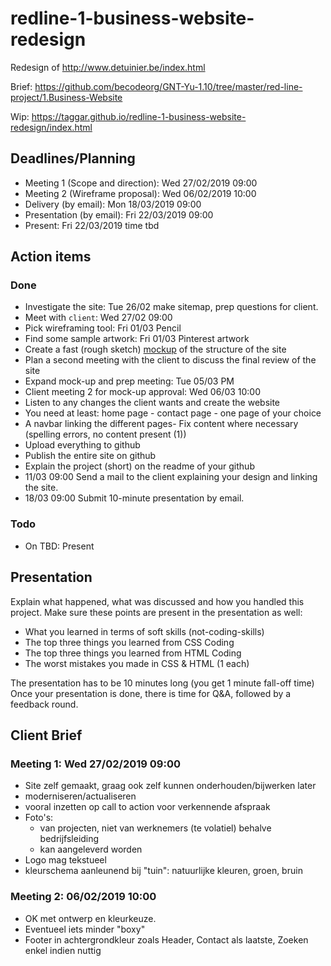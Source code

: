 # redline-1-business-website-redesign

Redesign of http://www.detuinier.be/index.html

Brief: https://github.com/becodeorg/GNT-Yu-1.10/tree/master/red-line-project/1.Business-Website

Wip: https://taggar.github.io/redline-1-business-website-redesign/index.html

## Deadlines/Planning
- Meeting 1 (Scope and direction): Wed 27/02/2019 09:00
- Meeting 2 (Wireframe proposal): Wed 06/02/2019 10:00
- Delivery (by email): Mon 18/03/2019 09:00
- Presentation (by email): Fri 22/03/2019 09:00
- Present: Fri 22/03/2019 time tbd

## Action items

### Done
- Investigate the site: Tue 26/02 make sitemap, prep questions for client.
- Meet with `client`: Wed 27/02 09:00
- Pick wireframing tool: Fri 01/03 Pencil
- Find some sample artwork: Fri 01/03 Pinterest artwork
- Create a fast (rough sketch) [mockup](https://taggar.github.io/redline-1-business-website-redesign/_wireframe/test_export/index.html) of the structure of the site
- Plan a second meeting with the client to discuss the final review of the site
- Expand mock-up and prep meeting: Tue 05/03 PM
- Client meeting 2 for mock-up approval: Wed 06/03 10:00
- Listen to any changes the client wants and create the website
- You need at least: home page - contact page - one page of your choice
- A navbar linking the different pages- Fix content where necessary (spelling errors, no content present (1))
- Upload everything to github
- Publish the entire site on github
- Explain the project (short) on the readme of your github
- 11/03 09:00 Send a mail to the client explaining your design and linking the site.
- 18/03 09:00 Submit 10-minute presentation by email.

### Todo

- On TBD: Present

## Presentation

Explain what happened, what was discussed and how you handled this project.
Make sure these points are present in the presentation as well:

- What you learned in terms of soft skills (not-coding-skills)
- The top three things you learned from CSS Coding
- The top three things you learned from HTML Coding
- The worst mistakes you made in CSS & HTML (1 each)

The presentation has to be 10 minutes long (you get 1 minute fall-off time)
Once your presentation is done, there is time for Q&A, followed by a feedback round.

## Client Brief

### Meeting 1: Wed 27/02/2019 09:00

- Site zelf gemaakt, graag ook zelf kunnen onderhouden/bijwerken later
- moderniseren/actualiseren
- vooral inzetten op call to action voor verkennende afspraak
- Foto's:
  * van projecten, niet van werknemers (te volatiel) behalve bedrijfsleiding
  * kan aangeleverd worden
- Logo mag tekstueel
- kleurschema aanleunend bij "tuin": natuurlijke kleuren, groen, bruin

### Meeting 2: 06/02/2019 10:00

- OK met ontwerp en kleurkeuze.
- Eventueel iets minder "boxy"
- Footer in achtergrondkleur zoals Header, Contact als laatste, Zoeken enkel indien nuttig
